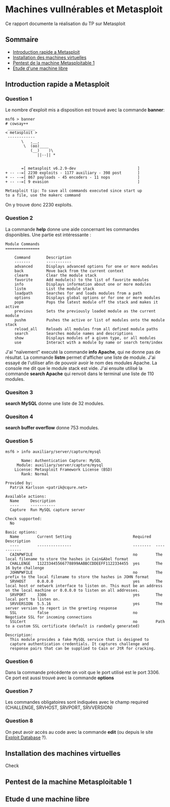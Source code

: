 # Machines vullnérables et Metasploit
Ce rapport documente la réalisation du TP sur Metasploit

## Sommaire

* [Introduction rapide a Metasploit](#Introduction-rapide-a-Metasploit)
* [Installation des machines virtuelles](#Installation-des-machines-virtuelles)
* [Pentest de la machine Metasploitable 1](#Pentest-de-la-machine-Metasploitable-1)
* [Etude d'une machine libre](#Etude-d-une-machine-libre)

## Introduction rapide a Metasploit
### Question 1

Le nombre d'exploit mis a disposition est trouvé avec la commande **banner**:

```console
msf6 > banner
# cowsay++
 ____________                                                                                                                                                  
< metasploit >                                                                                                                                                 
 ------------                                                                                                                                                  
       \   ,__,                                                                                                                                                
        \  (oo)____                                                                                                                                            
           (__)    )\                                                                                                                                          
              ||--|| *                                                                                                                                         
                                                                                                                                                               

       =[ metasploit v6.2.9-dev                           ]
+ -- --=[ 2230 exploits - 1177 auxiliary - 398 post       ]
+ -- --=[ 867 payloads - 45 encoders - 11 nops            ]
+ -- --=[ 9 evasion                                       ]

Metasploit tip: To save all commands executed since start up 
to a file, use the makerc command
```

On y trouve donc 2230 exploits.

### Question 2

La commande **help** donne une aide concernant les commandes disponibles. Une partie est intéressante : 

```console
Module Commands
===============

    Command       Description
    -------       -----------
    advanced      Displays advanced options for one or more modules
    back          Move back from the current context
    clearm        Clear the module stack
    favorite      Add module(s) to the list of favorite modules
    info          Displays information about one or more modules
    listm         List the module stack
    loadpath      Searches for and loads modules from a path
    options       Displays global options or for one or more modules
    popm          Pops the latest module off the stack and makes it active
    previous      Sets the previously loaded module as the current module
    pushm         Pushes the active or list of modules onto the module stack
    reload_all    Reloads all modules from all defined module paths
    search        Searches module names and descriptions
    show          Displays modules of a given type, or all modules
    use           Interact with a module by name or search term/index

``` 
J'ai "naïvement" executé la commande **info Apache**, qui ne donne pas de résultat.
La commande **listm** permet d'afficher une liste de module. J'ai essayé de l'utiliser afin de pouvoir avoir le nom des modules Apache. La console me dit que le module stack est vide. 
J'ai ensuite utilisé la commande **search Apache** qui renvoit dans le terminal une liste de 110 modules.

### Quesiton 3

**search MySQL** donne une liste de 32 modules.

### Quesiton 4 

**search buffer overflow** donne 753 modules.

### Question 5

```console
msf6 > info auxiliary/server/capture/mysql     

       Name: Authentication Capture: MySQL
     Module: auxiliary/server/capture/mysql
    License: Metasploit Framework License (BSD)
       Rank: Normal

Provided by:
  Patrik Karlsson <patrik@cqure.net>

Available actions:
  Name     Description
  ----     -----------
  Capture  Run MySQL capture server

Check supported:
  No

Basic options:
  Name        Current Setting                           Required  Description
  ----        ---------------                           --------  -----------
  CAINPWFILE                                            no        The local filename to store the hashes in Cain&Abel format
  CHALLENGE   112233445566778899AABBCCDDEEFF1122334455  yes       The 16 byte challenge
  JOHNPWFILE                                            no        The prefix to the local filename to store the hashes in JOHN format
  SRVHOST     0.0.0.0                                   yes       The local host or network interface to listen on. This must be an address on the local machine or 0.0.0.0 to listen on all addresses.
  SRVPORT     3306                                      yes       The local port to listen on.
  SRVVERSION  5.5.16                                    yes       The server version to report in the greeting response
  SSL         false                                     no        Negotiate SSL for incoming connections
  SSLCert                                               no        Path to a custom SSL certificate (default is randomly generated)

Description:
  This module provides a fake MySQL service that is designed to 
  capture authentication credentials. It captures challenge and 
  response pairs that can be supplied to Cain or JtR for cracking.

```

### Question 6

Dans la commande précédente on voit que le port utilisé est le port 3306. Ce port est aussi trouvé avec la commande **options**

### Question 7

Les commandes obligatoires sont indiquées avec le champ required (CHALLENGE, SRVHOST, SRVPORT, SRVVERSION) 

### Question 8 

On peut avoir accès au code avec la commande **edit** (ou depuis le site [Exploit Database](https://www.exploit-db.com/) ?).


## Installation des machines virtuelles

Check 

## Pentest de la machine Metasploitable 1



## Etude d une machine libre

